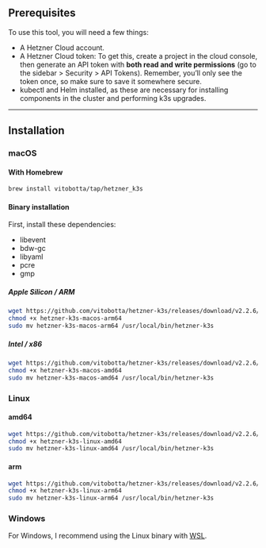 ## Prerequisites

To use this tool, you will need a few things:

- A Hetzner Cloud account.
- A Hetzner Cloud token: To get this, create a project in the cloud console, then generate an API token with **both read and write permissions** (go to the sidebar > Security > API Tokens). Remember, you’ll only see the token once, so make sure to save it somewhere secure.
- kubectl and Helm installed, as these are necessary for installing components in the cluster and performing k3s upgrades.

---

## Installation

### macOS

#### With Homebrew
```bash
brew install vitobotta/tap/hetzner_k3s
```

#### Binary installation
First, install these dependencies:
- libevent
- bdw-gc
- libyaml
- pcre
- gmp

##### Apple Silicon / ARM
```bash
wget https://github.com/vitobotta/hetzner-k3s/releases/download/v2.2.6/hetzner-k3s-macos-arm64
chmod +x hetzner-k3s-macos-arm64
sudo mv hetzner-k3s-macos-arm64 /usr/local/bin/hetzner-k3s
```

##### Intel / x86
```bash
wget https://github.com/vitobotta/hetzner-k3s/releases/download/v2.2.6/hetzner-k3s-macos-amd64
chmod +x hetzner-k3s-macos-amd64
sudo mv hetzner-k3s-macos-amd64 /usr/local/bin/hetzner-k3s
```

### Linux

#### amd64
```bash
wget https://github.com/vitobotta/hetzner-k3s/releases/download/v2.2.6/hetzner-k3s-linux-amd64
chmod +x hetzner-k3s-linux-amd64
sudo mv hetzner-k3s-linux-amd64 /usr/local/bin/hetzner-k3s
```

#### arm
```bash
wget https://github.com/vitobotta/hetzner-k3s/releases/download/v2.2.6/hetzner-k3s-linux-arm64
chmod +x hetzner-k3s-linux-arm64
sudo mv hetzner-k3s-linux-arm64 /usr/local/bin/hetzner-k3s
```

### Windows

For Windows, I recommend using the Linux binary with [WSL](https://learn.microsoft.com/en-us/windows/wsl/install).
